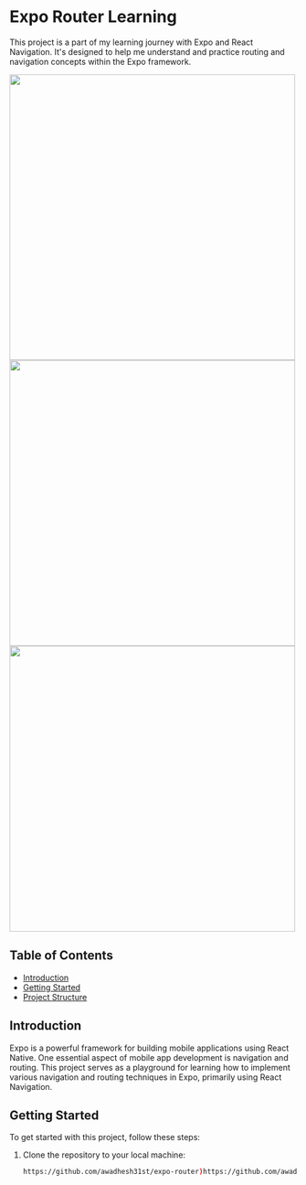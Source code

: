 # Expo Router Learning

This project is a part of my learning journey with Expo and React Navigation. It's designed to help me understand and practice routing and navigation concepts within the Expo framework.

<img src="https://github.com/awadhesh31st/native-project/assets/91739540/0f4c502b-c709-4a37-b7f6-271474e58548" width="auto" height="500px">
<img src="https://github.com/awadhesh31st/native-project/assets/91739540/df7ca447-146f-47a0-9982-55cba9cb8a92" width="auto" height="500px">
<img src="https://github.com/awadhesh31st/native-project/assets/91739540/81b7c829-98d3-465e-8d5b-505a224eb6af" width="auto" height="500px">


## Table of Contents

- [Introduction](#introduction)
- [Getting Started](#getting-started)
- [Project Structure](#project-structure)

## Introduction

Expo is a powerful framework for building mobile applications using React Native. One essential aspect of mobile app development is navigation and routing. This project serves as a playground for learning how to implement various navigation and routing techniques in Expo, primarily using React Navigation.

## Getting Started

To get started with this project, follow these steps:

1. Clone the repository to your local machine:

   ```bash
   https://github.com/awadhesh31st/expo-router)https://github.com/awadhesh31st/expo-router
